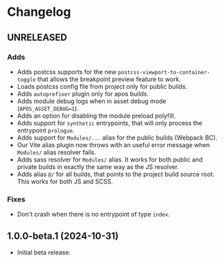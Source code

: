 # Changelog

## UNRELEASED

### Adds

* Adds postcss supports for the new `postcss-viewport-to-container-toggle` that allows the breakpoint preview feature to work.
* Loads postcss config file from project only for public builds.
* Adds `autoprefixer` plugin only for apos builds.
* Adds module debug logs when in asset debug mode (`APOS_ASSET_DEBUG=1`).
* Adds an option for disabling the module preload polyfill.
* Adds support for `synthetic` entrypoints, that will only process the entrypoint `prologue`.
* Adds support for `Modules/...` alias for the public builds (Webpack BC). 
* Our Vite alias plugin now throws with an useful error message when `Modules/` alias resolver fails.
* Adds sass resolver for `Modules/` alias. It works for both public and private builds in exactly the same way as the JS resolver.
* Adds alias `@/` for all builds, that points to the project build source root. This works for both JS and SCSS.

### Fixes

* Don't crash when there is no entrypoint of type `index`.

## 1.0.0-beta.1 (2024-10-31)

* Initial beta release.
